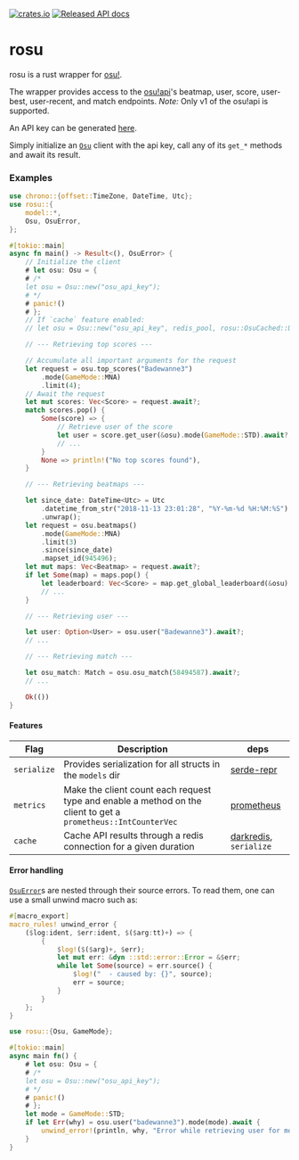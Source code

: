 [![crates.io](https://img.shields.io/crates/v/rosu.svg?style=flat-square)](https://crates.io/crates/rosu) [![Released API docs](https://docs.rs/rosu/badge.svg)](https://docs.rs/rosu)

# rosu

rosu is a rust wrapper for [osu!](https://osu.ppy.sh/home).

The wrapper provides access to the [osu!api](https://github.com/ppy/osu-api/wiki)'s
beatmap, user, score, user-best, user-recent, and match endpoints.
*Note:* Only v1 of the osu!api is supported.

An API key can be generated [here](https://github.com/ppy/osu-api/wiki#requesting-access).

Simply initialize an [`Osu`](crate::Osu) client with the api key, call any of its `get_*` methods
and await its result.

### Examples

```rust
use chrono::{offset::TimeZone, DateTime, Utc};
use rosu::{
    model::*,
    Osu, OsuError,
};

#[tokio::main]
async fn main() -> Result<(), OsuError> {
    // Initialize the client
    # let osu: Osu = {
    # /*
    let osu = Osu::new("osu_api_key");
    # */
    # panic!()
    # };
    // If `cache` feature enabled:
    // let osu = Osu::new("osu_api_key", redis_pool, rosu::OsuCached::User);

    // --- Retrieving top scores ---

    // Accumulate all important arguments for the request
    let request = osu.top_scores("Badewanne3")
        .mode(GameMode::MNA)
        .limit(4);
    // Await the request
    let mut scores: Vec<Score> = request.await?;
    match scores.pop() {
        Some(score) => {
            // Retrieve user of the score
            let user = score.get_user(&osu).mode(GameMode::STD).await?;
            // ...
        }
        None => println!("No top scores found"),
    }

    // --- Retrieving beatmaps ---

    let since_date: DateTime<Utc> = Utc
        .datetime_from_str("2018-11-13 23:01:28", "%Y-%m-%d %H:%M:%S")
        .unwrap();
    let request = osu.beatmaps()
        .mode(GameMode::MNA)
        .limit(3)
        .since(since_date)
        .mapset_id(945496);
    let mut maps: Vec<Beatmap> = request.await?;
    if let Some(map) = maps.pop() {
        let leaderboard: Vec<Score> = map.get_global_leaderboard(&osu).limit(13).await?;
        // ...
    }

    // --- Retrieving user ---

    let user: Option<User> = osu.user("Badewanne3").await?;
    // ...

    // --- Retrieving match ---

    let osu_match: Match = osu.osu_match(58494587).await?;
    // ...

    Ok(())
}
```

#### Features

| Flag        | Description                                            | deps                                                |
| ----------- | ------------------------------------------------------ | --------------------------------------------------- |
| `serialize` | Provides serialization for all structs in the `models` dir | [serde-repr](https://github.com/dtolnay/serde-repr) |
| `metrics`   | Make the client count each request type and enable a method on the client to get a `prometheus::IntCounterVec` | [prometheus](https://github.com/tikv/rust-prometheus)
| `cache`     | Cache API results through a redis connection for a given duration | [darkredis](https://github.com/Bunogi/darkredis), `serialize` |

#### Error handling
[`OsuError`](crate::OsuError)s are nested through their source errors. To read them, one can use a small unwind macro such as:

```rust
#[macro_export]
macro_rules! unwind_error {
    ($log:ident, $err:ident, $($arg:tt)+) => {
        {
            $log!($($arg)+, $err);
            let mut err: &dyn ::std::error::Error = &$err;
            while let Some(source) = err.source() {
                $log!("  - caused by: {}", source);
                err = source;
            }
        }
    };
}

use rosu::{Osu, GameMode};

#[tokio::main]
async main fn() {
    # let osu: Osu = {
    # /*
    let osu = Osu::new("osu_api_key");
    # */
    # panic!()
    # };
    let mode = GameMode::STD;
    if let Err(why) = osu.user("badewanne3").mode(mode).await {
        unwind_error!(println, why, "Error while retrieving user for mode {}", mode);
    }
}
```